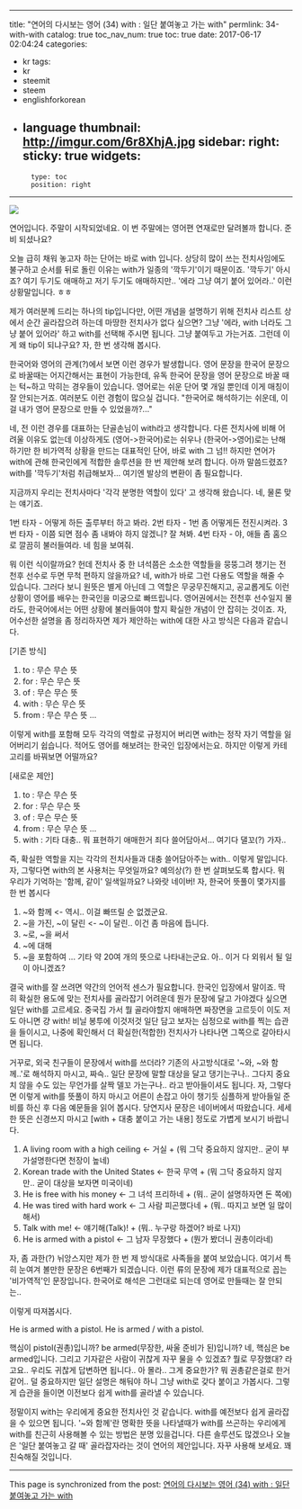 
---
title: "연어의 다시보는 영어 (34) with : 일단 붙여놓고 가는 with"
permlink: 34-with-with
catalog: true
toc_nav_num: true
toc: true
date: 2017-06-17 02:04:24
categories:
- kr
tags:
- kr
- steemit
- steem
- englishforkorean
- language
thumbnail: http://imgur.com/6r8XhjA.jpg
sidebar:
    right:
        sticky: true
widgets:
    -
        type: toc
        position: right
---


![](http://imgur.com/6r8XhjA.jpg)

연어입니다. 주말이 시작되었네요. 이 번 주말에는 영어편 연재로만 달려볼까 합니다. 준비 되셨나요? 

오늘 급히 채워 놓고자 하는 단어는 바로 with 입니다. 상당히 많이 쓰는 전치사임에도 불구하고 순서를 뒤로 돌린 이유는 with가 일종의 '깍두기'이기 때문이죠. '깍두기' 아시죠? 여기 두기도 애매하고 저기 두기도 애매하지만.. '에라 그냥 여기 붙어 있어라..' 이런 상황말입니다. ㅎㅎ

제가 여러분께 드리는 하나의 tip입니다만, 어떤 개념을 설명하기 위해 전치사 리스트 상에서 순간 골라잡으려 하는데 마땅한 전치사가 없다 싶으면? 그냥 '에라, with 너라도 그냥 붙어 있어라' 하고 with를 선택해 주시면 됩니다. 그냥 붙여두고 가는거죠. 그런데 이게 왜 tip이 되냐구요? 자, 한 번 생각해 봅시다.

한국어와 영어의 관계(?)에서 보면 이런 경우가 발생합니다. 영어 문장을 한국어 문장으로 바꿀때는 어지간해서는 표현이 가능한데, 유독 한국어 문장을 영어 문장으로 바꿀 때는 턱~하고 막히는 경우들이 있습니다. 영어로는 쉬운 단어 몇 개일 뿐인데 이게 매칭이 잘 안되는거죠. 여러분도 이런 경험이 많으실 겁니다. "한국어로 해석하기는 쉬운데, 이걸 내가 영어 문장으로 만들 수 있었을까?..."

네, 전 이런 경우를 대표하는 단골손님이 with라고 생각합니다. 다른 전치사에 비해 어려울 이유도 없는데 이상하게도 (영어->한국어)로는 쉬우나 (한국어->영어)로는 난해하기만 한 비가역적 상황을 만드는 대표적인 단어, 바로 with 그 넘!! 하지만 연어가 with에 관해 한국인에게 적합한 솔루션을 한 번 제안해 보려 합니다. 아까 말씀드렸죠? with를 '깍두기'처럼 취급해보자... 여기엔 발상의 변환이 좀 필요합니다.

지금까지 우리는 전치사마다 '각각 분명한 역할이 있다' 고 생각해 왔습니다. 네, 물론 맞는 얘기죠. 

1번 타자 - 어떻게 하든 출루부터 하고 봐라.
2번 타자 - 1번 좀 어떻게든 전진시켜라.
3번 타자 - 이쯤 되면 점수 좀 내봐야 하지 않겠니? 잘 쳐봐.
4번 타자 - 야, 애들 좀 홈으로 깔끔히 불러들여라. 네 힘을 보여줘.

뭐 이런 식이랄까요? 헌데 전치사 중 한 녀석쯤은 소소한 역할들을 뭉뚱그려 챙기는 전천후 선수로 두면 무척 편하지 않을까요? 네, with가 바로 그런 다용도 역할을 해줄 수 있습니다. 그러다 보니 원뜻은 별게 아닌데 그 역할은 무궁무진해지고, 공교롭게도 이런 상황이 영어를 배우는 한국인을 미궁으로 빠뜨립니다. 영어권에서는 전천후 선수일지 몰라도, 한국어에서는 어떤 상황에 불러들여야 할지 확실한 개념이 안 잡히는 것이죠. 자, 어수선한 설명을 좀 정리하자면 제가 제안하는 with에 대한 사고 방식은 다음과 같습니다.

[기존 방식]
1. to : 무슨 무슨 뜻
2. for : 무슨 무슨 뜻
3. of : 무슨 무슨 뜻
4. with : 무슨 무슨 뜻
5. from : 무슨 무슨 뜻
...

이렇게 with를 포함해 모두 각각의 역할로 규정지어 버리면 with는 정작 자기 역할을 잃어버리기 쉽습니다. 적어도 영어를 해보려는 한국인 입장에서는요. 하지만 이렇게 카테고리를 바꿔보면 어떨까요?

[새로운 제안]
1. to : 무슨 무슨 뜻
2. for : 무슨 무슨 뜻
3. of : 무슨 무슨 뜻
4. from : 무슨 무슨 뜻
...
10. with : 기타 대충.. 뭐 표현하기 애매한거 죄다 쓸어담아서... 여기다 댈꼬(?) 가자..

즉, 확실한 역할을 지는 각각의 전치사들과 대충 쓸어담아주는 with.. 이렇게 말입니다. 자, 그렇다면 with의 본 사용처는 무엇일까요? 예의상(?) 한 번 살펴보도록 합시다. 뭐 우리가 기억하는 '함께, 같이' 일색일까요? 나와랏 네이버! 자, 한국어 뜻풀이 몇가지를 한 번 봅시다

1. ~와 함께  <- 역시.. 이걸 빠뜨릴 순 없겠군요.
2. ~을 가진, ~이 달린 <- ~이 달린.. 이건 좀 마음에 듭니다. 
3. ~로, ~을 써서
4. ~에 대해
5. ~을 포함하여
... 기타 약 20여 개의 뜻으로 나타내는군요. 아.. 이거 다 외워서 될 일이 아니겠죠?

결국 with를 잘 쓰려면 약간의 언어적 센스가 필요합니다. 한국인 입장에서 말이죠. 딱히 확실한 용도에 맞는 전치사를 골라잡기 어려운데 뭔가 문장에 달고 가야겠다 싶으면 일단 with를 고르세요. 중국집 가서 뭘 골라야할지 애매하면 짜장면을 고르듯이 이도 저도 아니면 걍 with! 비닐 봉투에 이것저것 일단 담고 보자는 심정으로 with를 찍는 습관을 들이시고, 나중에 확인해서 더 확실한(적합한) 전치사가 나타나면 그쪽으로 갈아타시면 됩니다. 

거꾸로, 외국 친구들이 문장에서 with를 쓰더라? 기존의 사고방식대로 '~와, ~와 함께..'로 해석하지 마시고, 짜슥.. 일단 문장에 말할 대상을 달고 댕기는구나.. 그다지 중요치 않을 수도 있는 무언가를 살짝 델꼬 가는구나.. 라고 받아들이셔도 됩니다. 자, 그렇다면 이렇게 with를 뜻풀이 하지 마시고 어른이 손잡고 아이 챙기듯 심플하게 받아들일 준비를 하신 후 다음 예문들을 읽어 봅시다. 당연지사 문장은 네이버에서 따왔습니다. 세세한 뜻은 신경쓰지 마시고 [with + 대충 붙이고 가는 내용] 정도로 가볍게 보시기 바랍니다.

1.  A living room with a high ceiling <- 거실 + (뭐 그닥 중요하지 않지만.. 굳이 부가설명한다면 천장이 높네)
2. Korean trade with the United States <- 한국 무역 + (뭐 그닥 중요하지 않지만.. 굳이 대상을 보자면 미국이네)
3. He is free with his money <- 그 녀석 프리하네 + (뭐.. 굳이 설명하자면 돈 쪽에)
4. He was tired with hard work <- 그 사람 피곤했다네 + (뭐.. 따지고 보면 일 많이 해서)
5. Talk with me! <- 얘기해(Talk)! + (뭐.. 누구랑 하겠어? 바로 나지)
6. He is armed with a pistol <- 그 남자 무장했다 + (뭔가 봤더니 권총이라네)

자, 좀 과한(?) 뉘앙스지만 제가 한 번 제 방식대로 사족들을 붙여 보았습니다. 여기서 특히 눈여겨 볼만한 문장은 6번째가 되겠습니다. 이런 류의 문장에 제가 대표적으로 꼽는 '비가역적'인 문장입니다. 한국어로 해석은 그런대로 되는데 영어로 만들때는 잘 안되는..

이렇게 따져봅시다.

He is armed with a pistol.
He is armed / with a pistol.

핵심이 pistol(권총)입니까? be armed(무장한, 싸울 준비가 된)입니까?
네, 핵심은 be armed입니다. 그리고 기자같은 사람이 귀찮게 자꾸 물을 수 있겠죠? 뭘로 무장했대? 라고요.. 우리도 귀찮게 답변하면 됩니다.. 아 몰라.. 그게 중요한가? 뭐 권총같은걸로 한거 같어.. 덜 중요하지만 일단 설명은 해둬야 하니 그냥 with로 갖다 붙이고 가봅시다. 그렇게 습관을 들이면 이전보다 쉽게 with를 골라낼 수 있습니다.

정말이지 with는 우리에게 중요한 전치사인 것 같습니다. with를 예전보다 쉽게 골라잡을 수 있으면 됩니다. '~와 함께'란 명확한 뜻을 나타낼때가 with를 쓰곤하는 우리에게 with를 친근히 사용해볼 수 있는 방법은 분명 있을겁니다. 다른 솔루션도 많겠으나 오늘은 '일단 붙여놓고 갈 때' 골라잡자라는 것이 연어의 제안입니다. 자꾸 사용해 보세요. 꽤 친숙해질 것입니다.

- - -

This page is synchronized from the post: [연어의 다시보는 영어 (34) with : 일단 붙여놓고 가는 with](https://steemit.com/@jack8831/34-with-with)
